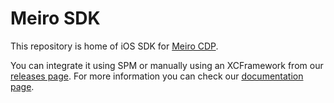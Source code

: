 # Meiro SDK

This repository is home of iOS SDK for [Meiro CDP](https://www.meiro.io). 

You can integrate it using SPM or manually using an XCFramework from our [releases page](https://github.com/meiroio/mobile_sdk_ios_build/releases). 
For more information you can check our [documentation page](https://meiro-sdk-docs-ios.web.app).

